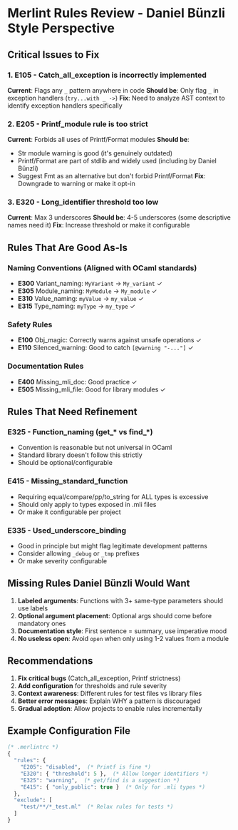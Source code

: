 # Merlint Rules Review - Daniel Bünzli Style Perspective

## Critical Issues to Fix

### 1. E105 - Catch_all_exception is incorrectly implemented
**Current**: Flags any `_` pattern anywhere in code
**Should be**: Only flag `_` in exception handlers (`try...with _ ->`)
**Fix**: Need to analyze AST context to identify exception handlers specifically

### 2. E205 - Printf_module rule is too strict
**Current**: Forbids all uses of Printf/Format modules
**Should be**: 
- Str module warning is good (it's genuinely outdated)
- Printf/Format are part of stdlib and widely used (including by Daniel Bünzli)
- Suggest Fmt as an alternative but don't forbid Printf/Format
**Fix**: Downgrade to warning or make it opt-in

### 3. E320 - Long_identifier threshold too low
**Current**: Max 3 underscores
**Should be**: 4-5 underscores (some descriptive names need it)
**Fix**: Increase threshold or make it configurable

## Rules That Are Good As-Is

### Naming Conventions (Aligned with OCaml standards)
- **E300** Variant_naming: `MyVariant` → `My_variant` ✓
- **E305** Module_naming: `MyModule` → `My_module` ✓  
- **E310** Value_naming: `myValue` → `my_value` ✓
- **E315** Type_naming: `myType` → `my_type` ✓

### Safety Rules
- **E100** Obj_magic: Correctly warns against unsafe operations ✓
- **E110** Silenced_warning: Good to catch `[@warning "-..."]` ✓

### Documentation Rules  
- **E400** Missing_mli_doc: Good practice ✓
- **E505** Missing_mli_file: Good for library modules ✓

## Rules That Need Refinement

### E325 - Function_naming (get_* vs find_*)
- Convention is reasonable but not universal in OCaml
- Standard library doesn't follow this strictly
- Should be optional/configurable

### E415 - Missing_standard_function
- Requiring equal/compare/pp/to_string for ALL types is excessive
- Should only apply to types exposed in .mli files
- Or make it configurable per project

### E335 - Used_underscore_binding  
- Good in principle but might flag legitimate development patterns
- Consider allowing `_debug` or `_tmp` prefixes
- Or make severity configurable

## Missing Rules Daniel Bünzli Would Want

1. **Labeled arguments**: Functions with 3+ same-type parameters should use labels
2. **Optional argument placement**: Optional args should come before mandatory ones
3. **Documentation style**: First sentence = summary, use imperative mood
4. **No useless open**: Avoid `open` when only using 1-2 values from a module

## Recommendations

1. **Fix critical bugs** (Catch_all_exception, Printf strictness)
2. **Add configuration** for thresholds and rule severity
3. **Context awareness**: Different rules for test files vs library files
4. **Better error messages**: Explain WHY a pattern is discouraged
5. **Gradual adoption**: Allow projects to enable rules incrementally

## Example Configuration File
```ocaml
(* .merlintrc *)
{
  "rules": {
    "E205": "disabled",  (* Printf is fine *)
    "E320": { "threshold": 5 },  (* Allow longer identifiers *)
    "E325": "warning",  (* get/find is a suggestion *)
    "E415": { "only_public": true }  (* Only for .mli types *)
  },
  "exclude": [
    "test/**/*_test.ml"  (* Relax rules for tests *)
  ]
}
```
